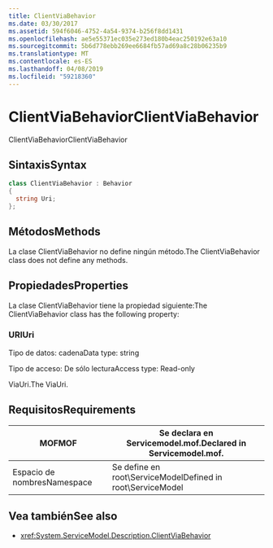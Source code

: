 ```yaml
---
title: ClientViaBehavior
ms.date: 03/30/2017
ms.assetid: 594f6046-4752-4a54-9374-b256f8dd1431
ms.openlocfilehash: ae5e55371ec035e273ed180b4eac250192e63a10
ms.sourcegitcommit: 5b6d778ebb269ee6684fb57ad69a8c28b06235b9
ms.translationtype: MT
ms.contentlocale: es-ES
ms.lasthandoff: 04/08/2019
ms.locfileid: "59218360"
---
```

# <a name="clientviabehavior"></a><span data-ttu-id="5b9bf-102">ClientViaBehavior</span><span class="sxs-lookup"><span data-stu-id="5b9bf-102">ClientViaBehavior</span></span>
<span data-ttu-id="5b9bf-103">ClientViaBehavior</span><span class="sxs-lookup"><span data-stu-id="5b9bf-103">ClientViaBehavior</span></span>  
  
## <a name="syntax"></a><span data-ttu-id="5b9bf-104">Sintaxis</span><span class="sxs-lookup"><span data-stu-id="5b9bf-104">Syntax</span></span>  
  
```csharp
class ClientViaBehavior : Behavior  
{  
  string Uri;  
};  
```  
  
## <a name="methods"></a><span data-ttu-id="5b9bf-105">Métodos</span><span class="sxs-lookup"><span data-stu-id="5b9bf-105">Methods</span></span>  
 <span data-ttu-id="5b9bf-106">La clase ClientViaBehavior no define ningún método.</span><span class="sxs-lookup"><span data-stu-id="5b9bf-106">The ClientViaBehavior class does not define any methods.</span></span>  
  
## <a name="properties"></a><span data-ttu-id="5b9bf-107">Propiedades</span><span class="sxs-lookup"><span data-stu-id="5b9bf-107">Properties</span></span>  
 <span data-ttu-id="5b9bf-108">La clase ClientViaBehavior tiene la propiedad siguiente:</span><span class="sxs-lookup"><span data-stu-id="5b9bf-108">The ClientViaBehavior class has the following property:</span></span>  
  
### <a name="uri"></a><span data-ttu-id="5b9bf-109">URI</span><span class="sxs-lookup"><span data-stu-id="5b9bf-109">Uri</span></span>  
 <span data-ttu-id="5b9bf-110">Tipo de datos: cadena</span><span class="sxs-lookup"><span data-stu-id="5b9bf-110">Data type: string</span></span>  
  
 <span data-ttu-id="5b9bf-111">Tipo de acceso: De sólo lectura</span><span class="sxs-lookup"><span data-stu-id="5b9bf-111">Access type: Read-only</span></span>  
  
 <span data-ttu-id="5b9bf-112">ViaUri.</span><span class="sxs-lookup"><span data-stu-id="5b9bf-112">The ViaUri.</span></span>  
  
## <a name="requirements"></a><span data-ttu-id="5b9bf-113">Requisitos</span><span class="sxs-lookup"><span data-stu-id="5b9bf-113">Requirements</span></span>  
  
|<span data-ttu-id="5b9bf-114">MOF</span><span class="sxs-lookup"><span data-stu-id="5b9bf-114">MOF</span></span>|<span data-ttu-id="5b9bf-115">Se declara en Servicemodel.mof.</span><span class="sxs-lookup"><span data-stu-id="5b9bf-115">Declared in Servicemodel.mof.</span></span>|  
|---------|-----------------------------------|  
|<span data-ttu-id="5b9bf-116">Espacio de nombres</span><span class="sxs-lookup"><span data-stu-id="5b9bf-116">Namespace</span></span>|<span data-ttu-id="5b9bf-117">Se define en root\ServiceModel</span><span class="sxs-lookup"><span data-stu-id="5b9bf-117">Defined in root\ServiceModel</span></span>|  
  
## <a name="see-also"></a><span data-ttu-id="5b9bf-118">Vea también</span><span class="sxs-lookup"><span data-stu-id="5b9bf-118">See also</span></span>

- <xref:System.ServiceModel.Description.ClientViaBehavior>
